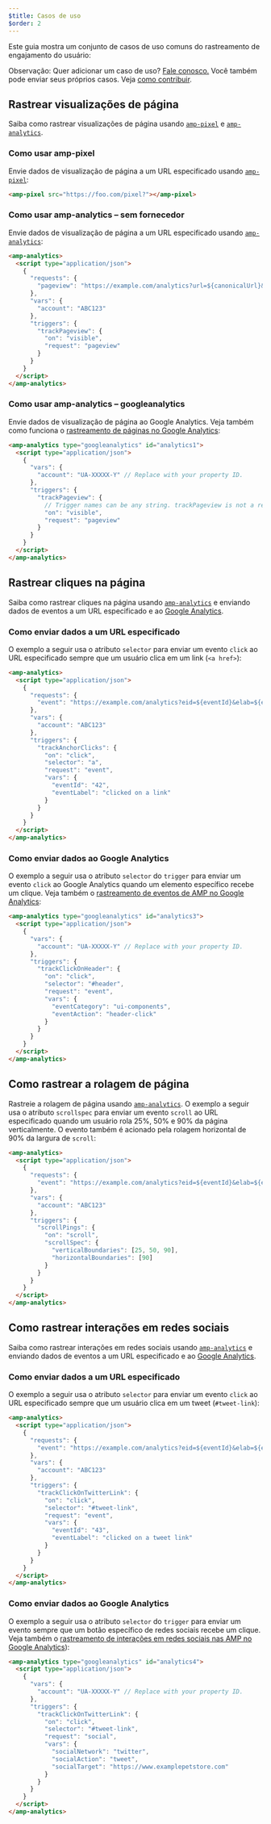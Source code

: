 ```yaml
---
$title: Casos de uso
$order: 2
---
```


Este guia mostra um conjunto de casos de uso comuns do rastreamento de engajamento do usuário:

Observação: Quer adicionar um caso de uso? [Fale conosco.](https://github.com/ampproject/docs/issues/new) Você também pode enviar seus próprios casos. Veja [como contribuir](../../../../documentation/guides-and-tutorials/contribute/index.md).

## Rastrear visualizações de página

Saiba como rastrear visualizações de página usando [`amp-pixel`](../../../../documentation/components/reference/amp-pixel.md) e [`amp-analytics`](../../../../documentation/components/reference/amp-analytics.md).

### Como usar amp-pixel

Envie dados de visualização de página a um URL especificado usando [`amp-pixel`](../../../../documentation/components/reference/amp-pixel.md):

```html
<amp-pixel src="https://foo.com/pixel?"></amp-pixel>
```

### Como usar amp-analytics – sem fornecedor

Envie dados de visualização de página a um URL especificado usando [`amp-analytics`](../../../../documentation/components/reference/amp-analytics.md):

```html
<amp-analytics>
  <script type="application/json">
    {
      "requests": {
        "pageview": "https://example.com/analytics?url=${canonicalUrl}&title=${title}&acct=${account}"
      },
      "vars": {
        "account": "ABC123"
      },
      "triggers": {
        "trackPageview": {
          "on": "visible",
          "request": "pageview"
        }
      }
    }
  </script>
</amp-analytics>
```

### Como usar amp-analytics – googleanalytics

Envie dados de visualização de página ao Google Analytics. Veja também como funciona o [rastreamento de páginas no Google Analytics](https://developers.google.com/analytics/devguides/collection/amp-analytics/#page_tracking):

```html
<amp-analytics type="googleanalytics" id="analytics1">
  <script type="application/json">
    {
      "vars": {
        "account": "UA-XXXXX-Y" // Replace with your property ID.
      },
      "triggers": {
        "trackPageview": {
          // Trigger names can be any string. trackPageview is not a required name.
          "on": "visible",
          "request": "pageview"
        }
      }
    }
  </script>
</amp-analytics>
```

## Rastrear cliques na página <a name="tracking-page-clicks"></a>

Saiba como rastrear cliques na página usando [`amp-analytics`](../../../../documentation/components/reference/amp-analytics.md)
e enviando dados de eventos a um URL especificado e ao [Google Analytics](https://developers.google.com/analytics/devguides/collection/amp-analytics/).

### Como enviar dados a um URL especificado

O exemplo a seguir usa o atributo `selector` para enviar um evento `click` ao URL especificado sempre que um usuário clica em um link (`<a href>`):

```html
<amp-analytics>
  <script type="application/json">
    {
      "requests": {
        "event": "https://example.com/analytics?eid=${eventId}&elab=${eventLabel}&acct=${account}"
      },
      "vars": {
        "account": "ABC123"
      },
      "triggers": {
        "trackAnchorClicks": {
          "on": "click",
          "selector": "a",
          "request": "event",
          "vars": {
            "eventId": "42",
            "eventLabel": "clicked on a link"
          }
        }
      }
    }
  </script>
</amp-analytics>
```

### Como enviar dados ao Google Analytics

O exemplo a seguir usa o atributo `selector` do `trigger` para enviar um evento `click` ao Google Analytics quando um elemento específico recebe um clique. Veja também o [rastreamento de eventos de AMP no Google Analytics](https://developers.google.com/analytics/devguides/collection/amp-analytics/#event_tracking):

```html
<amp-analytics type="googleanalytics" id="analytics3">
  <script type="application/json">
    {
      "vars": {
        "account": "UA-XXXXX-Y" // Replace with your property ID.
      },
      "triggers": {
        "trackClickOnHeader": {
          "on": "click",
          "selector": "#header",
          "request": "event",
          "vars": {
            "eventCategory": "ui-components",
            "eventAction": "header-click"
          }
        }
      }
    }
  </script>
</amp-analytics>
```

## Como rastrear a rolagem de página <a name="tracking-scrolling"></a>

Rastreie a rolagem de página usando [`amp-analytics`](../../../../documentation/components/reference/amp-analytics.md). O exemplo a seguir usa o atributo `scrollspec` para enviar um evento `scroll` ao URL especificado quando um usuário rola 25%, 50% e 90% da página verticalmente. O evento também é acionado pela rolagem horizontal de 90% da largura de `scroll`:

```html
<amp-analytics>
  <script type="application/json">
    {
      "requests": {
        "event": "https://example.com/analytics?eid=${eventId}&elab=${eventLabel}&acct=${account}"
      },
      "vars": {
        "account": "ABC123"
      },
      "triggers": {
        "scrollPings": {
          "on": "scroll",
          "scrollSpec": {
            "verticalBoundaries": [25, 50, 90],
            "horizontalBoundaries": [90]
          }
        }
      }
    }
  </script>
</amp-analytics>
```

## Como rastrear interações em redes sociais <a name="tracking-social-interactions"></a>

Saiba como rastrear interações em redes sociais usando [`amp-analytics`](../../../../documentation/components/reference/amp-analytics.md)
e enviando dados de eventos a um URL especificado e ao [Google Analytics](https://developers.google.com/analytics/devguides/collection/amp-analytics/).

### Como enviar dados a um URL especificado

O exemplo a seguir usa o atributo `selector` para enviar um evento `click` ao URL especificado sempre que um usuário clica em um tweet (`#tweet-link`):

```html
<amp-analytics>
  <script type="application/json">
    {
      "requests": {
        "event": "https://example.com/analytics?eid=${eventId}&elab=${eventLabel}&acct=${account}"
      },
      "vars": {
        "account": "ABC123"
      },
      "triggers": {
        "trackClickOnTwitterLink": {
          "on": "click",
          "selector": "#tweet-link",
          "request": "event",
          "vars": {
            "eventId": "43",
            "eventLabel": "clicked on a tweet link"
          }
        }
      }
    }
  </script>
</amp-analytics>
```

### Como enviar dados ao Google Analytics

O exemplo a seguir usa o atributo `selector` do `trigger` para enviar um evento sempre que um botão específico de redes sociais recebe um clique. Veja também o [rastreamento de interações em redes sociais nas AMP no Google Analytics](https://developers.google.com/analytics/devguides/collection/amp-analytics/#social_interactions)):

```html
<amp-analytics type="googleanalytics" id="analytics4">
  <script type="application/json">
    {
      "vars": {
        "account": "UA-XXXXX-Y" // Replace with your property ID.
      },
      "triggers": {
        "trackClickOnTwitterLink": {
          "on": "click",
          "selector": "#tweet-link",
          "request": "social",
          "vars": {
            "socialNetwork": "twitter",
            "socialAction": "tweet",
            "socialTarget": "https://www.examplepetstore.com"
          }
        }
      }
    }
  </script>
</amp-analytics>
```
